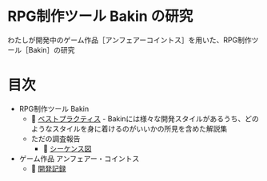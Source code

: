 # RPG制作ツール Bakin の研究

わたしが開発中のゲーム作品［アンフェアーコイントス］を用いた、RPG制作ツール［Bakin］の研究  

# 目次

* RPG制作ツール Bakin
    * 📁 [ベストプラクティス](./best-practice/) - Bakinには様々な開発スタイルがあるうち、どのようなスタイルを身に着けるのがいいかの所見を含めた解説集
    * ただの調査報告
        * 📁 [シーケンス図](./reports/sequence-diagrams)
* ゲーム作品 アンフェアー・コイントス
    * 📁 [開発記録](./unfair-cointoss-development-records/)

